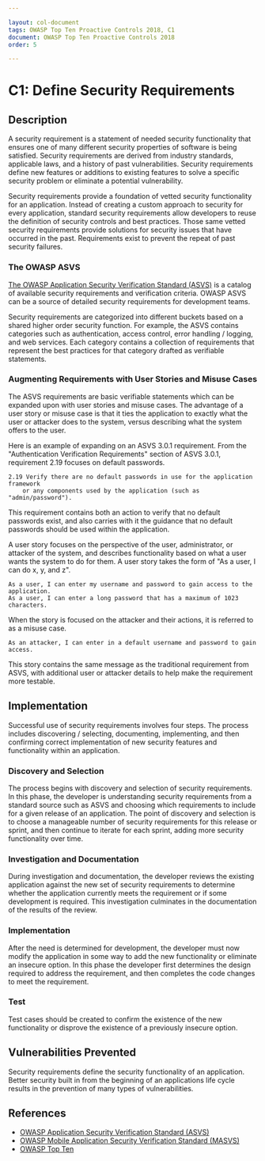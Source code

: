 ```yaml
---

layout: col-document
tags: OWASP Top Ten Proactive Controls 2018, C1
document: OWASP Top Ten Proactive Controls 2018
order: 5

---
```


# C1: Define Security Requirements

## Description

A security requirement is a statement of needed security functionality that ensures one of many different security properties of software is being satisfied. Security requirements are derived from industry standards, applicable laws, and a history of past vulnerabilities. Security requirements define new features or additions to existing features to solve a specific security problem or eliminate a potential vulnerability.

Security requirements provide a foundation of vetted security functionality for an application. Instead of creating a custom approach to security for every application, standard security requirements allow developers to reuse the definition of security controls and best practices. Those same vetted security requirements provide solutions for security issues that have occurred in the past. Requirements exist to prevent the repeat of past security failures.

### The OWASP ASVS
[The OWASP Application Security Verification Standard (ASVS)](https://owasp.org/www-project-application-security-verification-standard/) is a catalog of available security requirements and verification criteria. OWASP ASVS  can be a source of detailed security requirements for development teams.

Security requirements are categorized into different buckets based on a shared higher order security function. For example, the ASVS contains categories such as authentication, access control, error handling / logging, and web services. Each category contains a collection of requirements that represent the best practices for that category drafted as verifiable statements.

### Augmenting Requirements with User Stories and Misuse Cases

The ASVS requirements are basic verifiable statements which can be expanded upon with user stories and misuse cases. The advantage of a user story or misuse case is that it ties the application to exactly what the user or attacker does to the system, versus describing what the system offers to the user. 

Here is an example of expanding on an ASVS 3.0.1 requirement. From the "Authentication Verification Requirements" section of ASVS 3.0.1, requirement 2.19 focuses on default passwords.

    2.19 Verify there are no default passwords in use for the application framework 
        or any components used by the application (such as "admin/password").

This requirement contains both an action to verify that no default passwords exist, and also carries with it the guidance that no default passwords should be used within the application.

A user story focuses on the perspective of the user, administrator, or attacker of the system, and describes functionality based on what a user wants the system to do for them. A user story takes the form of "As a user, I can do x, y, and z".

    As a user, I can enter my username and password to gain access to the application.
    As a user, I can enter a long password that has a maximum of 1023 characters.

When the story is focused on the attacker and their actions, it is referred to as a misuse case.

    As an attacker, I can enter in a default username and password to gain access.
    

This story contains the same message as the traditional requirement from ASVS, with additional user or attacker details to help make the requirement more testable.

## Implementation
Successful use of security requirements involves four steps. The process includes discovering / selecting, documenting, implementing, and then confirming correct implementation of new security features and functionality within an application. 

### Discovery and Selection
The process begins with discovery and selection of security requirements. In this phase, the developer is understanding security requirements from a standard source such as ASVS and choosing which requirements to include for a given release of an application. The point of discovery and selection is to choose a manageable number of security requirements for this release or sprint, and then continue to iterate for each sprint, adding more security functionality over time.

### Investigation and Documentation
During investigation and documentation, the developer reviews the existing application against the new set of security requirements to determine whether the application currently meets the requirement or if some development is required. This investigation culminates in the documentation of the results of the review.

### Implementation
After the need is determined for development, the developer must now modify the application in some way to add the new functionality or eliminate an insecure option. In this phase the developer first determines the design required to address the requirement, and then completes the code changes to meet the requirement.

### Test
Test cases should be created to confirm the existence of the new functionality or disprove the existence of a previously insecure option.

## Vulnerabilities Prevented
Security requirements define the security functionality of an application. Better security built in from the beginning of an applications life cycle results in the prevention of many types of vulnerabilities. 

## References
* [OWASP Application Security Verification Standard (ASVS)](https://owasp.org/www-project-application-security-verification-standard/)
* [OWASP Mobile Application Security Verification Standard (MASVS)](https://owasp.org/www-project-mobile-security-testing-guide/)
* [OWASP Top Ten](https://owasp.org/www-project-top-ten/)
